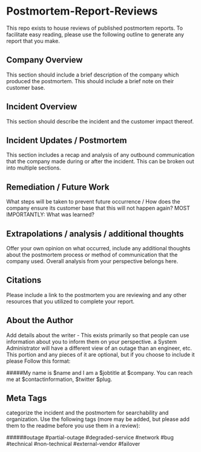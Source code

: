 # Postmortem-Report-Reviews
This repo exists to house reviews of published postmortem reports. To facilitate easy reading, please use the following outline to generate any report that you make.

## Company Overview
This section should include a brief description of the company which produced the postmortem. This should include a brief note on their customer base.

## Incident Overview
This section should describe the incident and the customer impact thereof.

## Incident Updates / Postmortem
This section includes a recap and analysis of any outbound communication that the company made during or after the incident. This can be broken out into multiple sections.

## Remediation / Future Work
What steps will be taken to prevent future occurrence / How does the company ensure its customer base that this will not happen again? MOST IMPORTANTLY: What was learned?

## Extrapolations / analysis / additional thoughts
Offer your own opinion on what occurred, include any additional thoughts about the postmortem process or method of communication that the company used. Overall analysis from your perspective belongs here.

## Citations
Please include a link to the postmortem you are reviewing and any other resources that you utilized to complete your report.

## About the Author
Add details about the writer - This exists primarily so that people can use information about you to inform them on your perspective. a System Administrator will have a different view of an outage than an engineer, etc. This portion and any pieces of it are optional, but if you choose to include it please Follow this format:

#####My name is $name and I am a $jobtitle at $company. You can reach me at $contactinformation, $twitter $plug.

## Meta Tags
categorize the incident and the postmortem for searchability and organization. Use the following tags (more may be added, but please add them to the readme before you use them in a review):

#####\#outage #partial-outage #degraded-service #network #bug #technical #non-technical #external-vendor #failover 